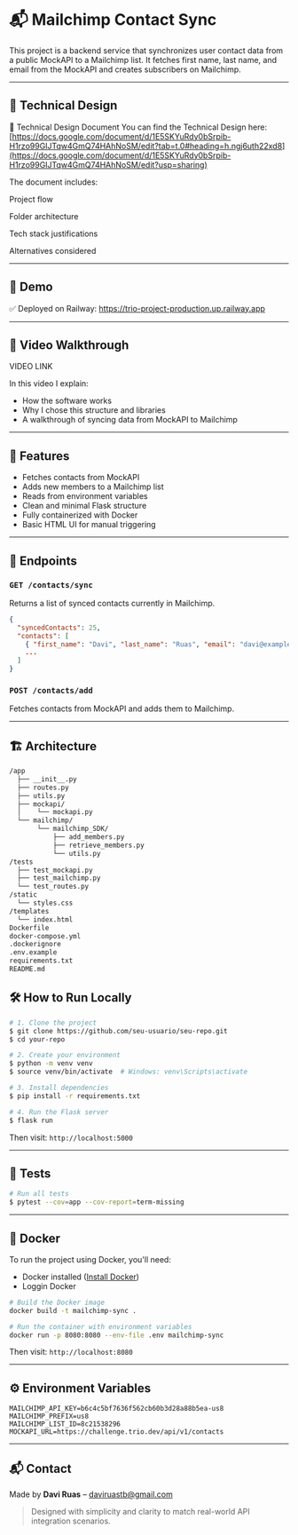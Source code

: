 # 📬 Mailchimp Contact Sync

This project is a backend service that synchronizes user contact data from a public MockAPI to a Mailchimp list.
It fetches first name, last name, and email from the MockAPI and creates subscribers on Mailchimp.

---

## 📄 Technical Design

📄 Technical Design Document
You can find the Technical Design here: [https://docs.google.com/document/d/1E5SKYuRdy0bSrpib-H1rzo99GIJTqw4GmQ74HAhNoSM/edit?tab=t.0#heading=h.ngj6uth22xd8](https://docs.google.com/document/d/1E5SKYuRdy0bSrpib-H1rzo99GIJTqw4GmQ74HAhNoSM/edit?usp=sharing)

The document includes:

Project flow

Folder architecture

Tech stack justifications

Alternatives considered

---

## 🚀 Demo

✅ Deployed on Railway: https://trio-project-production.up.railway.app

---

## 🎥 Video Walkthrough

VIDEO LINK

In this video I explain:
- How the software works
- Why I chose this structure and libraries
- A walkthrough of syncing data from MockAPI to Mailchimp

---

## 🧠 Features

- Fetches contacts from MockAPI
- Adds new members to a Mailchimp list
- Reads from environment variables
- Clean and minimal Flask structure
- Fully containerized with Docker
- Basic HTML UI for manual triggering

---

## 📂 Endpoints

### `GET /contacts/sync`
Returns a list of synced contacts currently in Mailchimp.
```json
{
  "syncedContacts": 25,
  "contacts": [
    { "first_name": "Davi", "last_name": "Ruas", "email": "davi@example.com" },
    ...
  ]
}
```

### `POST /contacts/add`
Fetches contacts from MockAPI and adds them to Mailchimp.

---

## 🏗️ Architecture
```bash
/app
  ├── __init__.py
  ├── routes.py
  ├── utils.py
  ├── mockapi/
  │    └── mockapi.py
  └── mailchimp/
       └── mailchimp_SDK/
           ├── add_members.py
           ├── retrieve_members.py
           └── utils.py
/tests
  ├── test_mockapi.py
  ├── test_mailchimp.py
  └── test_routes.py
/static
  └── styles.css
/templates
  └── index.html
Dockerfile
docker-compose.yml
.dockerignore
.env.example
requirements.txt
README.md
```

## 🛠 How to Run Locally

```bash
# 1. Clone the project
$ git clone https://github.com/seu-usuario/seu-repo.git
$ cd your-repo

# 2. Create your environment
$ python -m venv venv
$ source venv/bin/activate  # Windows: venv\Scripts\activate

# 3. Install dependencies
$ pip install -r requirements.txt

# 4. Run the Flask server
$ flask run
```

Then visit: `http://localhost:5000`

---

## 🧪 Tests

```bash
# Run all tests
$ pytest --cov=app --cov-report=term-missing
```

---

## 🐳 Docker

To run the project using Docker, you'll need:
- Docker installed ([Install Docker](https://docs.docker.com/get-docker/))
- Loggin Docker

```bash
# Build the Docker image
docker build -t mailchimp-sync .

# Run the container with environment variables
docker run -p 8080:8080 --env-file .env mailchimp-sync
```

Then visit: `http://localhost:8080`

---

## ⚙️ Environment Variables

```env
MAILCHIMP_API_KEY=b6c4c5bf7636f562cb60b3d28a88b5ea-us8
MAILCHIMP_PREFIX=us8
MAILCHIMP_LIST_ID=8c21538296
MOCKAPI_URL=https://challenge.trio.dev/api/v1/contacts
```

---

## 📬 Contact

Made by **Davi Ruas** – [daviruastb@gmail.com](mailto:daviruastb@gmail.com)

> Designed with simplicity and clarity to match real-world API integration scenarios.
